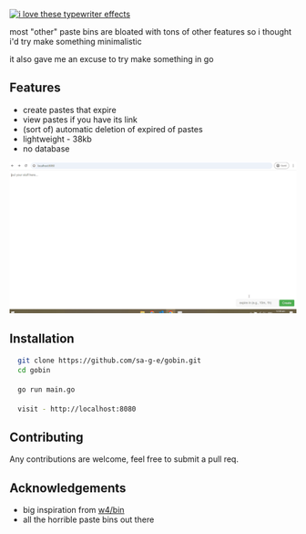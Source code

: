 [![i love these typewriter effects](https://readme-typing-svg.demolab.com?font=Fira+Code&pause=1000&repeat=false&width=600&height=60&lines=gobin+-+a+minimalistic+paste+bin+written+in+go)](https://git.io/typing-svg)

most "other" paste bins are bloated with tons of other features so i thought i'd try make something minimalistic

it also gave me an excuse to try make something in go
## Features

- create pastes that expire
- view pastes if you have its link
- (sort of) automatic deletion of expired of pastes
- lightweight - 38kb
- no database

![gobin demo](demo/demo.gif)



## Installation

```bash
  git clone https://github.com/sa-g-e/gobin.git
  cd gobin
  
  go run main.go

  visit - http://localhost:8080

```

    
## Contributing

Any contributions are welcome, feel free to submit a pull req.



## Acknowledgements

 - big inspiration from [w4/bin](https://github.com/w4/bin)
 - all the horrible paste bins out there


